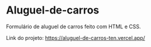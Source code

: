 # Aluguel-de-carros
 Formulário de aluguel de carros feito com HTML e CSS.

 Link do projeto: https://aluguel-de-carros-ten.vercel.app/

